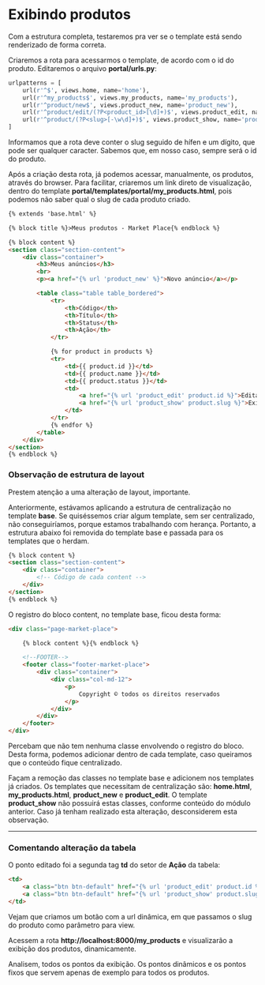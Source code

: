 # Exibindo produtos

Com a estrutura completa, testaremos pra ver se o template está sendo renderizado de forma correta.

Criaremos a rota para acessarmos o template, de acordo com o id do produto. Editaremos o arquivo **portal/urls.py**:

```python
urlpatterns = [
    url(r'^$', views.home, name='home'),
    url(r'^my_products$', views.my_products, name='my_products'),
    url(r'^product/new$', views.product_new, name='product_new'),
    url(r'^product/edit/(?P<product_id>[\d]+)$', views.product_edit, name='product_edit'),
    url(r'^product/(?P<slug>[-\w\d]+)$', views.product_show, name='product_show'),
]
```

Informamos que a rota deve conter o slug seguido de hífen e um dígito, que pode ser qualquer caracter. Sabemos que, em nosso caso, sempre será o id do produto.

Após a criação desta rota, já podemos acessar, manualmente, os produtos, através do browser. Para facilitar, criaremos um link direto de visualização, dentro do template **portal/templates/portal/my_products.html**, pois podemos não saber qual o slug de cada produto criado.

```html
{% extends 'base.html' %}

{% block title %}>Meus produtos - Market Place{% endblock %}

{% block content %}
<section class="section-content">
    <div class="container">
        <h3>Meus anúncios</h3>
        <br>
        <p><a href="{% url 'product_new' %}">Novo anúncio</a></p>

        <table class="table table_bordered">
            <tr>
                <th>Código</th>
                <th>Título</th>
                <th>Status</th>
                <th>Ação</th>
            </tr>

            {% for product in products %}
            <tr>
                <td>{{ product.id }}</td>
                <td>{{ product.name }}</td>
                <td>{{ product.status }}</td>
                <td>
                    <a href="{% url 'product_edit' product.id %}">Editar</a> |
                    <a href="{% url 'product_show' product.slug %}">Exibir</a>
                </td>
            </tr>
            {% endfor %}
        </table>
    </div>
</section>
{% endblock %}
```

### Observação de estrutura de layout

Prestem atenção a uma alteração de layout, importante.

Anteriormente, estávamos aplicando a estrutura de centralização no template **base**. Se quiséssemos criar algum template, sem ser centralizado, não conseguiríamos, porque estamos trabalhando com herança. Portanto, a estrutura abaixo foi removida do template base e passada para os templates que o herdam.

```html
{% block content %}
<section class="section-content">
    <div class="container">
    	<!-- Código de cada content -->
    </div>
</section>
{% endblock %}
```

O registro do bloco content, no template base, ficou desta forma:

```html
<div class="page-market-place">

    {% block content %}{% endblock %}

    <!--FOOTER-->
    <footer class="footer-market-place">
        <div class="container">
            <div class="col-md-12">
                <p>
                    Copyright © todos os direitos reservados
                </p>
            </div>
        </div>
    </footer>
</div>
```

Percebam que não tem nenhuma classe envolvendo o registro do bloco. Desta forma, podemos adicionar dentro de cada template, caso queiramos que o conteúdo fique centralizado.

Façam a remoção das classes no template base e adicionem nos templates já criados. Os templates que necessitam de centralização são: **home.html**, **my\_products.html**, **product\_new** e **product\_edit**. O template **product_show** não possuirá estas classes, conforme conteúdo do módulo anterior. Caso já tenham realizado esta alteração, desconsiderem esta observação.

***

### Comentando alteração da tabela

O ponto editado foi a segunda tag **td** do setor de **Ação** da tabela:

```html
<td>
    <a class="btn btn-default" href="{% url 'product_edit' product.id %}">Editar</a> |
    <a class="btn btn-default" href="{% url 'product_show' product.slug %}">Exibir</a>
</td>
```

Vejam que criamos um botão com a url dinâmica, em que passamos o slug do produto como parâmetro para view.

Acessem a rota **http://localhost:8000/my_products** e visualizarão a exibição dos produtos, dinamicamente.

Analisem, todos os pontos da exibição. Os pontos dinâmicos e os pontos fixos que servem apenas de exemplo para todos os produtos.